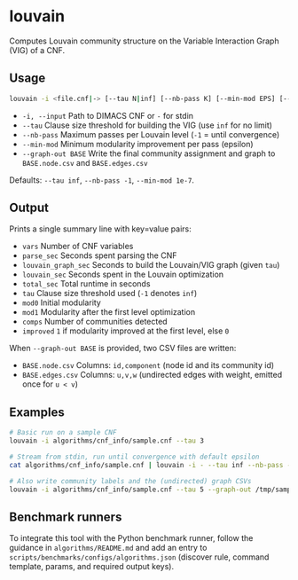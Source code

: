 # louvain

Computes Louvain community structure on the Variable Interaction Graph (VIG) of a CNF.

## Usage

```bash
louvain -i <file.cnf|-> [--tau N|inf] [--nb-pass K] [--min-mod EPS] [--graph-out BASE]
```

- `-i, --input` Path to DIMACS CNF or `-` for stdin
- `--tau` Clause size threshold for building the VIG (use `inf` for no limit)
- `--nb-pass` Maximum passes per Louvain level (`-1` = until convergence)
- `--min-mod` Minimum modularity improvement per pass (epsilon)
- `--graph-out BASE` Write the final community assignment and graph to `BASE.node.csv` and `BASE.edges.csv`

Defaults: `--tau inf`, `--nb-pass -1`, `--min-mod 1e-7`.

## Output

Prints a single summary line with key=value pairs:

- `vars` Number of CNF variables
- `parse_sec` Seconds spent parsing the CNF
- `louvain_graph_sec` Seconds to build the Louvain/VIG graph (given `tau`)
- `louvain_sec` Seconds spent in the Louvain optimization
- `total_sec` Total runtime in seconds
- `tau` Clause size threshold used (`-1` denotes `inf`)
- `mod0` Initial modularity
- `mod1` Modularity after the first level optimization
- `comps` Number of communities detected
- `improved` `1` if modularity improved at the first level, else `0`

When `--graph-out BASE` is provided, two CSV files are written:

- `BASE.node.csv` Columns: `id,component` (node id and its community id)
- `BASE.edges.csv` Columns: `u,v,w` (undirected edges with weight, emitted once for `u < v`)

## Examples

```bash
# Basic run on a sample CNF
louvain -i algorithms/cnf_info/sample.cnf --tau 3

# Stream from stdin, run until convergence with default epsilon
cat algorithms/cnf_info/sample.cnf | louvain -i - --tau inf --nb-pass -1 --min-mod 1e-7

# Also write community labels and the (undirected) graph CSVs
louvain -i algorithms/cnf_info/sample.cnf --tau 5 --graph-out /tmp/sample_louvain
```

## Benchmark runners

To integrate this tool with the Python benchmark runner, follow the guidance in `algorithms/README.md` and add an entry to `scripts/benchmarks/configs/algorithms.json` (discover rule, command template, params, and required output keys).

